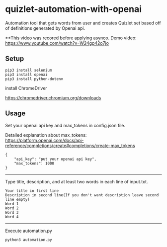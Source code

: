 # quizlet-automation-with-openai

Automation tool that gets words from user and creates Quizlet set based off of definitions generated by Openai api.

**This video was recored before applying asynco.
Demo video: https://www.youtube.com/watch?v=W24gp42o7jo
## Setup

```
pip3 install selenium
pip3 install openai
pip3 install python-dotenv
```

install ChromeDriver

https://chromedriver.chromium.org/downloads

## Usage

Set your openai api key and max_tokens in config.json file.

Detailed explanation about max_tokens: https://platform.openai.com/docs/api-reference/completions/create#completions/create-max_tokens
```
{
    "api_key": "put your openai api key",
    "max_tokens": 1000
}
```
--------

Type title, description, and at least two words in each line of input.txt. 

```
Your title in first line
Description in second line(If you don't want description leave second line empty)
Word 1
Word 2
Word 3
Word 4
```
---------
Execute automation.py

```
python3 automation.py
```
